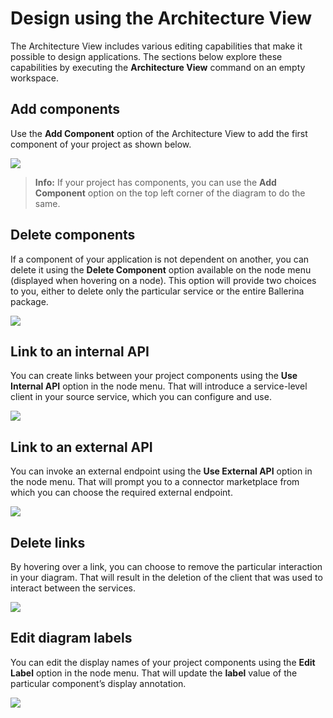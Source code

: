 # Design using the Architecture View

The Architecture View includes various editing capabilities that make it possible to design applications. The sections below explore these capabilities by executing the **Architecture View** command on an empty workspace.

## Add components

Use the **Add Component** option of the Architecture View to add the first component of your project as shown below. 

<img src="/learn/images/vs-code-extension/visual-programming/architecture-view/architecture-diagram/add-component.gif" class="cInlineImage-full"/>

>**Info:** If your project has components, you can use the **Add Component** option on the top left corner of the diagram to do the same.

## Delete components

If a component of your application is not dependent on another, you can delete it using the **Delete Component** option available on the node menu (displayed when hovering on a node). This option will provide two choices to you, either to delete only the particular service or the entire Ballerina package.

<img src="/learn/images/vs-code-extension/visual-programming/architecture-view/architecture-diagram/delete-component.gif" class="cInlineImage-full"/>

## Link to an internal API

You can create links between your project components using the **Use Internal API** option in the node menu. That will introduce a service-level client in your source service, which you can configure and use.

<img src="/learn/images/vs-code-extension/visual-programming/architecture-view/architecture-diagram/internal-linking.gif" class="cInlineImage-full"/>

## Link to an external API

You can invoke an external endpoint using the **Use External API** option in the node menu. That will prompt you to a connector marketplace from which you can choose the required external endpoint.

<img src="/learn/images/vs-code-extension/visual-programming/architecture-view/architecture-diagram/external-linking.gif" class="cInlineImage-full"/>

## Delete links

By hovering over a link, you can choose to remove the particular interaction in your diagram. That will result in the deletion of the client that was used to interact between the services.

<img src="/learn/images/vs-code-extension/visual-programming/architecture-view/architecture-diagram/delete-links.gif" class="cInlineImage-full"/>

## Edit diagram labels

You can edit the display names of your project components using the **Edit Label** option in the node menu. That will update the **label** value of the particular component’s display annotation.

<img src="/learn/images/vs-code-extension/visual-programming/architecture-view/architecture-diagram/edit-label.gif" class="cInlineImage-full"/>
